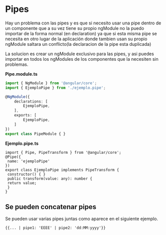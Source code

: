 # Pipes

Hay un problema con las pipes y es que si necesito usar una pipe dentro de un componente que a su vez tiene su propio ngModule no la puedo importar de la forma normal (en declaration) ya que si esta misma pipe se necesita en otro lugar de la aplicación donde tambien usan su propio ngModule saltara un conflicto(la declaracion de la pipe esta duplicada)

La solucion es crear un ngModule exclusivo para las pipes, y asi puedes importar en todos los ngModules de los componentes que la necesiten sin problemas.

**Pipe.module.ts**

```typescript
import { NgModule } from '@angular/core';
import { EjemploPipe } from './ejemplo.pipe';

@NgModule({
    declarations: [
        EjemploPipe,
    ],
    exports: [
        EjemploPipe,
    ]
})
export class PipeModule { }
```

**Ejemplo.pipe.ts**

```tyescript
import { Pipe, PipeTransform } from '@angular/core';
@Pipe({
 name: 'ejemploPipe'
})
export class EjemploPipe implements PipeTransform {
 constructor() { }
 public transform(value: any): number {
 return value;
 }
}
```

## Se pueden concatenar pipes

Se pueden usar varias pipes juntas como aparece en el siguiente ejemplo.

```html
{{... | pipe1: 'EEEE' | pipe2: 'dd:MM:yyyy'}}
```
